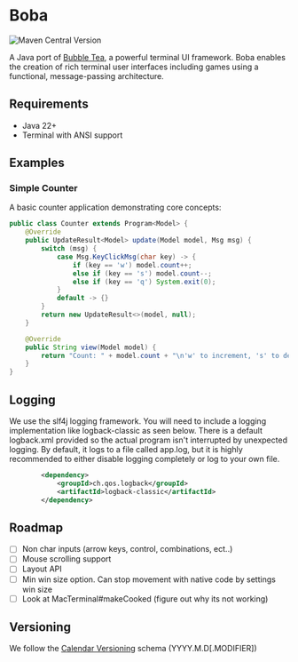 # Boba
![Maven Central Version](https://img.shields.io/maven-central/v/dev.weisz/boba)


A Java port of [Bubble Tea](https://github.com/charmbracelet/bubbletea), a powerful terminal UI framework. Boba enables the creation of rich terminal user interfaces including games using a functional, message-passing architecture.

## Requirements

- Java 22+
- Terminal with ANSI support

## Examples

### Simple Counter
A basic counter application demonstrating core concepts:

```java
public class Counter extends Program<Model> {
    @Override
    public UpdateResult<Model> update(Model model, Msg msg) {
        switch (msg) {
            case Msg.KeyClickMsg(char key) -> {
                if (key == 'w') model.count++;
                else if (key == 's') model.count--;
                else if (key == 'q') System.exit(0);
            }
            default -> {}
        }
        return new UpdateResult<>(model, null);
    }

    @Override
    public String view(Model model) {
        return "Count: " + model.count + "\n'w' to increment, 's' to decrement, 'q' to quit";
    }
}
```

## Logging
We use the slf4j logging framework. You will need to include a logging implementation like logback-classic as seen
below. There is a default logback.xml provided so the actual program isn't interrupted by unexpected logging. By default,
it logs to a file called app.log, but it is highly recommended to either disable logging completely or log to your own file.

```xml
        <dependency>
            <groupId>ch.qos.logback</groupId>
            <artifactId>logback-classic</artifactId>
        </dependency>
```

## Roadmap

- [ ] Non char inputs (arrow keys, control, combinations, ect..)
- [ ] Mouse scrolling support
- [ ] Layout API
- [ ] Min win size option. Can stop movement with native code by settings win size
- [ ] Look at MacTerminal#makeCooked (figure out why its not working)

## Versioning
We follow the [Calendar Versioning](https://calver.org) schema (YYYY.M.D[.MODIFIER])
